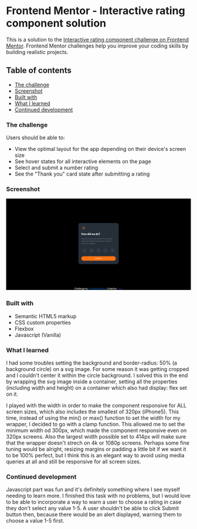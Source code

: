 # Frontend Mentor - Interactive rating component solution

This is a solution to the [Interactive rating component challenge on Frontend Mentor](https://www.frontendmentor.io/challenges/interactive-rating-component-koxpeBUmI). Frontend Mentor challenges help you improve your coding skills by building realistic projects. 

## Table of contents


  - [The challenge](#the-challenge)
  - [Screenshot](#screenshot)
  - [Built with](#built-with)
  - [What I learned](#what-i-learned)
  - [Continued development](#continued-development)


### The challenge

Users should be able to:

- View the optimal layout for the app depending on their device's screen size
- See hover states for all interactive elements on the page
- Select and submit a number rating
- See the "Thank you" card state after submitting a rating

### Screenshot

![](images/screenshot.png)


### Built with

- Semantic HTML5 markup
- CSS custom properties
- Flexbox
- Javascript (Vanilla)


### What I learned

I had some troubles setting the background and border-radius: 50% (a background circle) on a svg image. For some reason it was getting cropped and I couldn't center it within the circle background.
I solved this in the end by wrapping the svg image inside a container, setting all the properties (including width and height) on a container which also had display: flex set on it.

I played with the width in order to make the component responsive for ALL screen sizes, which also includes the smallest of 320px (iPhone5). 
This time, instead of using the min() or max() function to set the width for my wrapper, I decided to go with a clamp function. 
This allowed me to set the minimum width od 300px, which made the component responsive even on 320px screens. Also the largest width possible set to 414px will make sure that the wrapper doesn't strech on 4k or 1080p screens.
Perhaps some fine tuning would be alright, resizing margins or padding a little bit if we want it to be 100% perfect, but I think this is an elegant way to avoid using media queries at all and still be responsive for all screen sizes.


### Continued development

Javascript part was fun and it's definitely something where I see myself needing to learn more.
I finished this task with no problems, but I would love to be able to incorporate a way to warn a user to choose a rating in case they don't select any value 1-5. 
A user shouldn't be able to click Submit button then, because there would be an alert displayed, warning them to choose a value 1-5 first.





